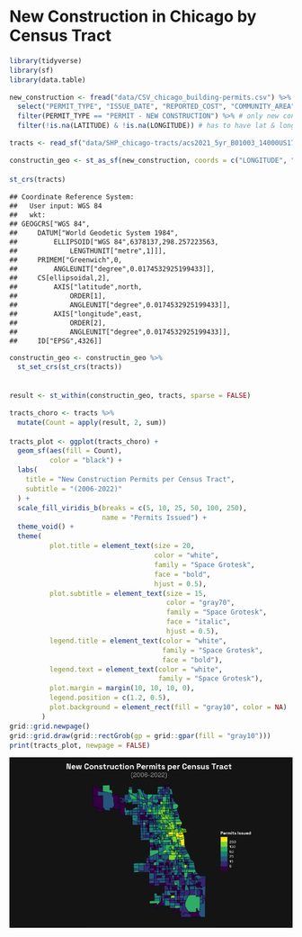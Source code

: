 New Construction in Chicago by Census Tract
================

``` r
library(tidyverse)
library(sf)
library(data.table)
```

``` r
new_construction <- fread("data/CSV_chicago_building-permits.csv") %>%  
  select("PERMIT_TYPE", "ISSUE_DATE", "REPORTED_COST", "COMMUNITY_AREA", "XCOORDINATE", "YCOORDINATE", "LATITUDE", "LONGITUDE") %>% # selects relevant columns
  filter(PERMIT_TYPE == "PERMIT - NEW CONSTRUCTION") %>% # only new construction
  filter(!is.na(LATITUDE) & !is.na(LONGITUDE)) # has to have lat & long
```

``` r
tracts <- read_sf("data/SHP_chicago-tracts/acs2021_5yr_B01003_14000US17031010502.shp", quiet = TRUE)
```

``` r
constructin_geo <- st_as_sf(new_construction, coords = c("LONGITUDE", "LATITUDE"))

st_crs(tracts)
```

    ## Coordinate Reference System:
    ##   User input: WGS 84 
    ##   wkt:
    ## GEOGCRS["WGS 84",
    ##     DATUM["World Geodetic System 1984",
    ##         ELLIPSOID["WGS 84",6378137,298.257223563,
    ##             LENGTHUNIT["metre",1]]],
    ##     PRIMEM["Greenwich",0,
    ##         ANGLEUNIT["degree",0.0174532925199433]],
    ##     CS[ellipsoidal,2],
    ##         AXIS["latitude",north,
    ##             ORDER[1],
    ##             ANGLEUNIT["degree",0.0174532925199433]],
    ##         AXIS["longitude",east,
    ##             ORDER[2],
    ##             ANGLEUNIT["degree",0.0174532925199433]],
    ##     ID["EPSG",4326]]

``` r
constructin_geo <- constructin_geo %>% 
  st_set_crs(st_crs(tracts))


result <- st_within(constructin_geo, tracts, sparse = FALSE)
```

``` r
tracts_choro <- tracts %>% 
  mutate(Count = apply(result, 2, sum))

tracts_plot <- ggplot(tracts_choro) +
  geom_sf(aes(fill = Count),
          color = "black") +
  labs(
    title = "New Construction Permits per Census Tract",
    subtitle = "(2006-2022)"
  ) +
  scale_fill_viridis_b(breaks = c(5, 10, 25, 50, 100, 250),
                       name = "Permits Issued") +
  theme_void() +
  theme(
          plot.title = element_text(size = 20, 
                                    color = "white", 
                                    family = "Space Grotesk", 
                                    face = "bold", 
                                    hjust = 0.5),    
          plot.subtitle = element_text(size = 15, 
                                       color = "gray70", 
                                       family = "Space Grotesk", 
                                       face = "italic", 
                                       hjust = 0.5),    
          legend.title = element_text(color = "white", 
                                      family = "Space Grotesk", 
                                      face = "bold"),    
          legend.text = element_text(color = "white", 
                                     family = "Space Grotesk"),    
          plot.margin = margin(10, 10, 10, 0),
          legend.position = c(1.2, 0.5),
          plot.background = element_rect(fill = "gray10", color = NA)
        )
grid::grid.newpage()
grid::grid.draw(grid::rectGrob(gp = grid::gpar(fill = "gray10")))
print(tracts_plot, newpage = FALSE)
```

![](tract_new-construction_choropleth_files/figure-gfm/unnamed-chunk-5-1.png)<!-- -->
